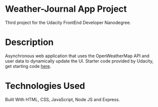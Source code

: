 # Weather-Journal App Project
Third project for the Udacity FrontEnd Developer Nanodegree.

# Description
Asynchronous web application that uses the OpenWeatherMap API and user data to dynamically update the UI. Starter code provided by Udacity, get starting code [here](https://github.com/udacity/fend/tree/refresh-2019/projects/weather-journal-app).


# Technologies Used
Built With HTML, CSS, JavaScript, Node JS and Express. 
